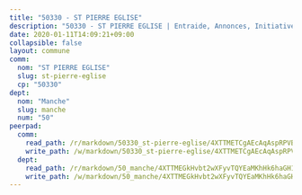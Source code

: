 ```yaml
---
title: "50330 - ST PIERRE EGLISE"
description: "50330 - ST PIERRE EGLISE | Entraide, Annonces, Initiatives"
date: 2020-01-11T14:09:21+09:00
collapsible: false
layout: commune
comm:
  nom: "ST PIERRE EGLISE"
  slug: st-pierre-eglise
  cp: "50330"
dept:
  nom: "Manche"
  slug: manche
  num: "50"
peerpad:
  comm:
    read_path: /r/markdown/50330_st-pierre-eglise/4XTTMETCgAEcAqAspRPVBq4aHnxvJyaETi12HVNu7UuThCC4D
    write_path: /w/markdown/50330_st-pierre-eglise/4XTTMETCgAEcAqAspRPVBq4aHnxvJyaETi12HVNu7UuThCC4D-K3TgUfcrDo8fgTah8cCkopJ495sNP8m3fUg9SzcWdP5oa188DJHWvpnVkvZBv1raJa9SBVNtKqpBZWEvjPtUpXhPJbTe2dErDrn9XVz8AGpfpyHBahnU5P7hwPrn8tbamP6g18n1
  dept:
    read_path: /r/markdown/50_manche/4XTTMEGkHvbt2wXFyvTQYEaMKhHk6haGH1SzsRNevKgBDTuXr
    write_path: /w/markdown/50_manche/4XTTMEGkHvbt2wXFyvTQYEaMKhHk6haGH1SzsRNevKgBDTuXr-K3TgUSx1rwmRRLqHcTLLdo4dVfTRKvf94KKagmUFPevWSp2f9nuc6fJF25TtLArzK8teuQ5TvuAMqW38N2MYgT18hBoXtjmKX9WuSn2vkujmSJPp3gF4gsuMmfEM8Th4Ap94heFE
---
```


